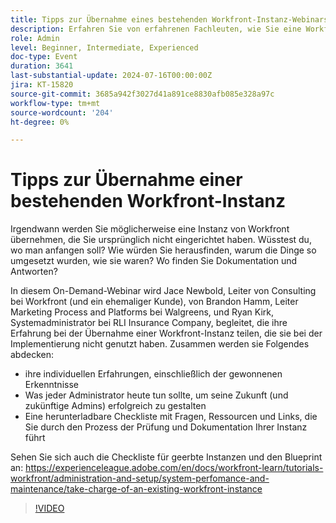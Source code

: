 ```yaml
---
title: Tipps zur Übernahme eines bestehenden Workfront-Instanz-Webinars
description: Erfahren Sie von erfahrenen Fachleuten, wie Sie eine Workfront-Instanz übernehmen. Gewinnen Sie mit unserer herunterladbaren Checkliste im On-Demand-Webinar Einblicke in Auditing, Dokumentation und Einrichtung für künftigen Erfolg.
role: Admin
level: Beginner, Intermediate, Experienced
doc-type: Event
duration: 3641
last-substantial-update: 2024-07-16T00:00:00Z
jira: KT-15820
source-git-commit: 3685a942f3027d41a891ce8830afb085e328a97c
workflow-type: tm+mt
source-wordcount: '204'
ht-degree: 0%

---
```



# Tipps zur Übernahme einer bestehenden Workfront-Instanz

Irgendwann werden Sie möglicherweise eine Instanz von Workfront übernehmen, die Sie ursprünglich nicht eingerichtet haben. Wüsstest du, wo man anfangen soll? Wie würden Sie herausfinden, warum die Dinge so umgesetzt wurden, wie sie waren? Wo finden Sie Dokumentation und Antworten?

In diesem On-Demand-Webinar wird Jace Newbold, Leiter von Consulting bei Workfront (und ein ehemaliger Kunde), von Brandon Hamm, Leiter Marketing Process and Platforms bei Walgreens, und Ryan Kirk, Systemadministrator bei RLI Insurance Company, begleitet, die ihre Erfahrung bei der Übernahme einer Workfront-Instanz teilen, die sie bei der Implementierung nicht genutzt haben. Zusammen werden sie Folgendes abdecken:

* ihre individuellen Erfahrungen, einschließlich der gewonnenen Erkenntnisse
* Was jeder Administrator heute tun sollte, um seine Zukunft (und zukünftige Admins) erfolgreich zu gestalten
* Eine herunterladbare Checkliste mit Fragen, Ressourcen und Links, die Sie durch den Prozess der Prüfung und Dokumentation Ihrer Instanz führt

Sehen Sie sich auch die Checkliste für geerbte Instanzen und den Blueprint an: https://experienceleague.adobe.com/en/docs/workfront-learn/tutorials-workfront/administration-and-setup/system-perfomance-and-maintenance/take-charge-of-an-existing-workfront-instance

>[!VIDEO](https://video.tv.adobe.com/v/3431014/?learn=on)
